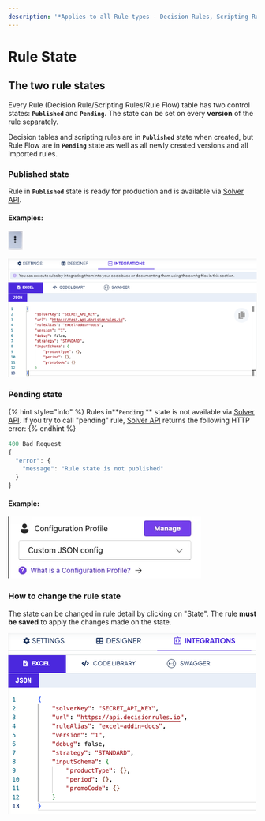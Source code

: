 ```yaml
---
description: '*Applies to all Rule types - Decision Rules, Scripting Rules and Rule Flows'
---
```


# Rule State

## The two rule states

Every Rule (Decision Rule/Scripting Rules/Rule Flow) table has two control states: **`Published`** and **`Pending`**. The state can be set on every **version** of the rule separately.

Decision tables and scripting rules are in **`Published`** state when created, but Rule Flow are in **`Pending`** state as well as all newly created versions and all imported rules.

### Published state

Rule in **`Published`** state is ready for production and is available via [Solver API](../api/rule-solver-api.md).

#### Examples:

![](<../.gitbook/assets/image (15).png>)

![](<../.gitbook/assets/image (9).png>)

### Pending state

{% hint style="info" %}
Rules in\*\*`Pending` \*\* state is not available via [Solver API](../api/rule-solver-api.md). If you try to call "pending" rule, [Solver API](../api/rule-solver-api.md) returns the following HTTP error:
{% endhint %}

```javascript
400 Bad Request
{
  "error": {
    "message": "Rule state is not published"
  }
}
```

#### Example:

![Rule in pending state](<../.gitbook/assets/image (13).png>)

### How to change the rule state

The state can be changed in rule detail by clicking on "State". The rule **must be saved** to apply the changes made on the state.

![](<../.gitbook/assets/image (10).png>)
